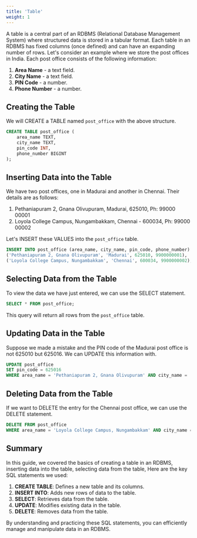 ```yaml
---
title: 'Table'
weight: 1
--- 
```


A table is a central part of an RDBMS (Relational Database Management System) where structured data is stored in a tabular format. Each table in an RDBMS has fixed columns (once defined) and can have an expanding number of rows. Let's consider an example where we store the post offices in India. Each post office consists of the following information:

1. **Area Name** - a text field.
2. **City Name** - a text field.
3. **PIN Code** - a number.
4. **Phone Number** - a number.

## Creating the Table

We will CREATE a TABLE named `post_office` with the above structure.

```sql
CREATE TABLE post_office (
    area_name TEXT,
    city_name TEXT,
    pin_code INT,
    phone_number BIGINT
);
```

## Inserting Data into the Table

We have two post offices, one in Madurai and another in Chennai. Their details are as follows:

1. Pethaniapuram 2, Gnana Olivupuram, Madurai, 625010, Ph: 99000 00001
2. Loyola College Campus, Nungambakkam, Chennai - 600034, Ph: 99000 00002

Let's INSERT these VALUES into the `post_office` table.

```sql
INSERT INTO post_office (area_name, city_name, pin_code, phone_number) VALUES
('Pethaniapuram 2, Gnana Olivupuram', 'Madurai', 625010, 9900000001),
('Loyola College Campus, Nungambakkam', 'Chennai', 600034, 9900000002);
```

## Selecting Data from the Table

To view the data we have just entered, we can use the SELECT statement.

```sql
SELECT * FROM post_office;
```

This query will return all rows from the `post_office` table.

## Updating Data in the Table

Suppose we made a mistake and the PIN code of the Madurai post office is not 625010 but 625016. We can UPDATE this information with.

```sql
UPDATE post_office
SET pin_code = 625016
WHERE area_name = 'Pethaniapuram 2, Gnana Olivupuram' AND city_name = 'Madurai';
```

## Deleting Data from the Table

If we want to DELETE the entry for the Chennai post office, we can use the DELETE statement.

```sql
DELETE FROM post_office
WHERE area_name = 'Loyola College Campus, Nungambakkam' AND city_name = 'Chennai';
```

## Summary

In this guide, we covered the basics of creating a table in an RDBMS, inserting data into the table, selecting data from the table, Here are the key SQL statements we used:

1. **CREATE TABLE**: Defines a new table and its columns.
2. **INSERT INTO**: Adds new rows of data to the table.
3. **SELECT**: Retrieves data from the table.
4. **UPDATE**: Modifies existing data in the table.
5. **DELETE**: Removes data from the table.

By understanding and practicing these SQL statements, you can efficiently manage and manipulate data in an RDBMS.
